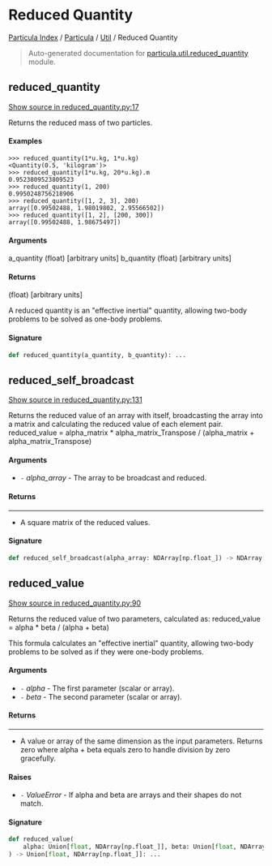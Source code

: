 # Reduced Quantity

[Particula Index](../../README.md#particula-index) / [Particula](../index.md#particula) / [Util](./index.md#util) / Reduced Quantity

> Auto-generated documentation for [particula.util.reduced_quantity](https://github.com/Gorkowski/particula/blob/main/particula/util/reduced_quantity.py) module.

## reduced_quantity

[Show source in reduced_quantity.py:17](https://github.com/Gorkowski/particula/blob/main/particula/util/reduced_quantity.py#L17)

Returns the reduced mass of two particles.

#### Examples

```
>>> reduced_quantity(1*u.kg, 1*u.kg)
<Quantity(0.5, 'kilogram')>
>>> reduced_quantity(1*u.kg, 20*u.kg).m
0.9523809523809523
>>> reduced_quantity(1, 200)
0.9950248756218906
>>> reduced_quantity([1, 2, 3], 200)
array([0.99502488, 1.98019802, 2.95566502])
>>> reduced_quantity([1, 2], [200, 300])
array([0.99502488, 1.98675497])
```

#### Arguments

a_quantity  (float)  [arbitrary units]
b_quantity  (float)  [arbitrary units]

#### Returns

(float)  [arbitrary units]

A reduced quantity is an "effective inertial" quantity,
allowing two-body problems to be solved as one-body problems.

#### Signature

```python
def reduced_quantity(a_quantity, b_quantity): ...
```



## reduced_self_broadcast

[Show source in reduced_quantity.py:131](https://github.com/Gorkowski/particula/blob/main/particula/util/reduced_quantity.py#L131)

Returns the reduced value of an array with itself, broadcasting the
array into a matrix and calculating the reduced value of each element pair.
reduced_value = alpha_matrix * alpha_matrix_Transpose
                / (alpha_matrix + alpha_matrix_Transpose)

#### Arguments

- `-` *alpha_array* - The array to be broadcast and reduced.

#### Returns

-------
- A square matrix of the reduced values.

#### Signature

```python
def reduced_self_broadcast(alpha_array: NDArray[np.float_]) -> NDArray[np.float_]: ...
```



## reduced_value

[Show source in reduced_quantity.py:90](https://github.com/Gorkowski/particula/blob/main/particula/util/reduced_quantity.py#L90)

Returns the reduced value of two parameters, calculated as:
reduced_value = alpha * beta / (alpha + beta)

This formula calculates an "effective inertial" quantity,
allowing two-body problems to be solved as if they were one-body problems.

#### Arguments

- `-` *alpha* - The first parameter (scalar or array).
- `-` *beta* - The second parameter (scalar or array).

#### Returns

-------
- A value or array of the same dimension as the input parameters. Returns
  zero where alpha + beta equals zero to handle division by zero
  gracefully.

#### Raises

- `-` *ValueError* - If alpha and beta are arrays and their shapes do not match.

#### Signature

```python
def reduced_value(
    alpha: Union[float, NDArray[np.float_]], beta: Union[float, NDArray[np.float_]]
) -> Union[float, NDArray[np.float_]]: ...
```
